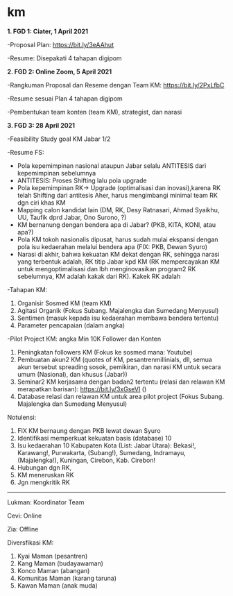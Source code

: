 # km

**1. FGD 1:  Ciater, 1 April 2021**

-Proposal Plan: https://bit.ly/3eAAhut

-Resume: Disepakati 4 tahapan digipom

**2. FGD 2: Online Zoom, 5 April 2021**

-Rangkuman Proposal dan Reseme dengan Team KM: https://bit.ly/2PxLfbC

-Resume sesuai Plan 4 tahapan digipom

-Pembentukan team konten (team KM), strategist, dan narasi


**3. FGD 3: 28 April 2021** 

-Feasibility Study goal KM Jabar 1/2

-Resume FS: 

* Pola kepemimpinan nasional ataupun Jabar selalu ANTITESIS dari kepemimpinan sebelumnya
* ANTITESIS: Proses Shifting lalu pola upgrade 
* Pola kepemimpinan RK-> Upgrade (optimalisasi dan inovasi),karena RK telah Shifting dari antitesis Aher, harus mengimbangi minimal team RK dgn ciri khas KM
* Mapping calon kandidat lain (DM, RK, Desy Ratnasari, Ahmad Syaikhu, UU, Taufik dprd Jabar, Ono Surono, ?)
* KM bernanung dengan bendera apa di Jabar? (PKB, KITA, KONI, atau apa?)
* Pola KM tokoh nasionalis dipusat, harus sudah mulai ekspansi dengan pola isu kedaerahan melalui bendera apa (FIX: PKB, Dewan Syuro)
* Narasi di akhir, bahwa kekuatan KM dekat dengan RK, sehingga narasi yang terbentuk adalah, RK titip Jabar kpd KM (RK mempercayakan KM untuk mengoptimalisasi dan lbh menginovasikan program2 RK sebelumnya, KM adalah kakak dari RK). Kakek RK adalah 

-Tahapan KM:
1. Organisir Sosmed KM (team KM)
2. Agitasi Organik (Fokus Subang. Majalengka dan Sumedang Menyusul)
3. Sentimen (masuk kepada isu kedaerahan membawa bendera tertentu)
4. Parameter pencapaian (dalam angka)

-Pilot Project KM: angka Min 10K Follower dan Konten

1. Peningkatan followers KM (Fokus ke sosmed mana: Youtube)
2. Pembuatan akun2 KM (quotes of KM, pesantrenmillinials, dll, semua akun tersebut spreading sosok, pemikiran, dan narasi KM untuk secara umum (Nasional), dan khusus (Jabar))
3. Seminar2 KM kerjasama dengan badan2 tertentu (relasi dan relawan KM merapatkan barisan): https://bit.ly/3xGseVI ()
5. Database relasi dan relawan KM untuk area pilot project (Fokus Subang. Majalengka dan Sumedang Menyusul)

Notulensi:

1. FIX KM bernaung dengan PKB lewat dewan Syuro
2. Identifikasi memperkuat kekuatan basis (database) 10
3. Isu kedaerahan 10 Kabupaten Kota (List: Jabar Utara): Bekasi!, Karawang!, Purwakarta, (Subang!), Sumedang, Indramayu, (Majalengka!), Kuningan, Cirebon, Kab. Cirebon!
5. Hubungan dgn RK, 
6. KM meneruskan RK
7. Jgn mengkritik RK

________________________________________

Lukman: Koordinator Team

Cevi: Online

Zia: Offline

Diversfikasi KM:
1. Kyai Maman (pesantren)
2. Kang Maman (budayawaman)
3. Konco Maman (abangan)
4. Komunitas Maman (karang taruna)
5. Kawan Maman (anak muda)



 

